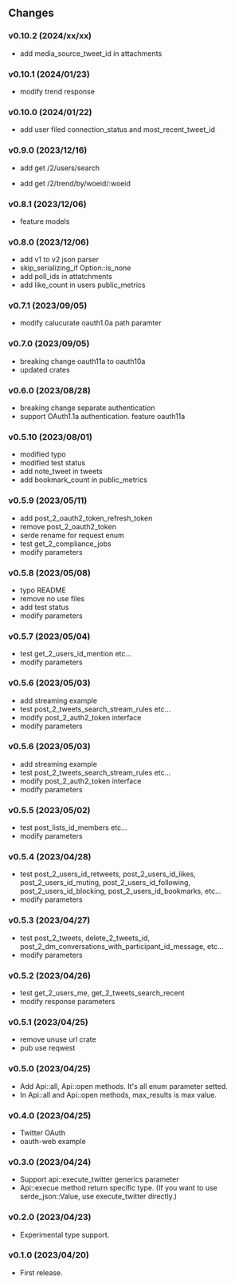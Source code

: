 ## Changes

### v0.10.2 (2024/xx/xx)
* add media_source_tweet_id in attachments

### v0.10.1 (2024/01/23)
* modify trend response

### v0.10.0 (2024/01/22)
* add user filed connection_status and most_recent_tweet_id

### v0.9.0 (2023/12/16)
* add get /2/users/search
- add get /2/trend/by/woeid/:woeid

### v0.8.1 (2023/12/06)
* feature models

### v0.8.0 (2023/12/06)
* add v1 to v2 json parser
* skip_serializing_if Option::is_none
* add poll_ids in attatchments 
* add like_count in users public_metrics

### v0.7.1 (2023/09/05)
* modify calucurate oauth1.0a path paramter

### v0.7.0 (2023/09/05)
* breaking change oauth11a to oauth10a
* updated crates

### v0.6.0 (2023/08/28)
* breaking change separate authentication
* support OAuth1.1a authentication. feature oauth11a

### v0.5.10 (2023/08/01)
* modified typo
* modified test status
* add note_tweet in tweets
* add bookmark_count in public_metrics

### v0.5.9 (2023/05/11)
* add post_2_oauth2_token_refresh_token
* remove post_2_oauth2_token
* serde rename for request enum
* test get_2_compliance_jobs
* modify parameters

### v0.5.8 (2023/05/08)
* typo README
* remove no use files
* add test status
* modify parameters

### v0.5.7 (2023/05/04)
* test get_2_users_id_mention etc...
* modify parameters

### v0.5.6 (2023/05/03)
* add streaming example
* test post_2_tweets_search_stream_rules etc...
* modify post_2_auth2_token interface
* modify parameters

### v0.5.6 (2023/05/03)
* add streaming example
* test post_2_tweets_search_stream_rules etc...
* modify post_2_auth2_token interface
* modify parameters

### v0.5.5 (2023/05/02)
* test post_lists_id_members etc...
* modify parameters

### v0.5.4 (2023/04/28)
* test post_2_users_id_retweets, post_2_users_id_likes, post_2_users_id_muting, post_2_users_id_following, post_2_users_id_blocking, post_2_users_id_bookmarks, etc...
* modify parameters

### v0.5.3 (2023/04/27)
* test post_2_tweets, delete_2_tweets_id, post_2_dm_conversations_with_participant_id_message, etc...
* modify parameters

### v0.5.2 (2023/04/26)
* test get_2_users_me, get_2_tweets_search_recent
* modify response parameters

### v0.5.1 (2023/04/25)
* remove unuse url crate
* pub use reqwest

### v0.5.0 (2023/04/25)
* Add Api::all, Api::open methods. It's all enum parameter setted.
* In Api::all and Api::open methods, max_results is max value.

### v0.4.0 (2023/04/25)
* Twitter OAuth
* oauth-web example

### v0.3.0 (2023/04/24)
* Support api::execute_twitter generics parameter
* Api::execue method return specific type. (If you want to use serde_json::Value, use execute_twitter directly.)

### v0.2.0 (2023/04/23)
* Experimental type support.

### v0.1.0 (2023/04/20)
* First release.